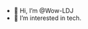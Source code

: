 - 👋 Hi, I’m @Wow-LDJ
- 👀 I’m interested in tech. 
<!---
Wow-LDJ/Wow-LDJ is a ✨ special ✨ repository because its `README.md` (this file) appears on your GitHub profile.
You can click the Preview link to take a look at your changes.
--->
